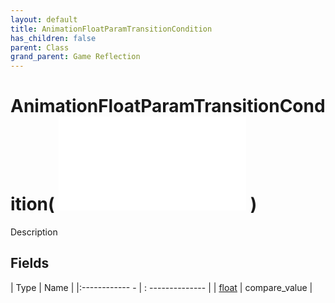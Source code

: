 ```yaml
---
layout: default
title: AnimationFloatParamTransitionCondition
has_children: false
parent: Class
grand_parent: Game Reflection
---
```

# AnimationFloatParamTransitionCondition( ![ AnimationParamTransitionConditionBase ](game-reflection/classes/animation_param_transition_condition_base.md) )
Description 

## Fields
| Type | Name |
|:------------ - | : -------------- |
| [float](game-reflection/components/float.md) | compare_value |
